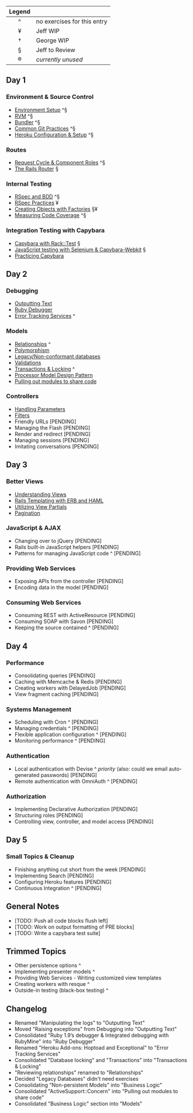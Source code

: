 
|             Legend               ||
| :-: | :-------------------------- |
|  ^  | no exercises for this entry |
|  ¥  | Jeff WIP                    |
|  †  | George WIP                  |
|  §  | Jeff to Review              |
|  ®  | _currently unused_          |


## Day 1

###	Environment & Source Control

* [Environment Setup](/tutorials/environment/environment/) ^§
* [RVM](/tutorials/environment/rvm/) ^§
* [Bundler](/tutorials/environment/bundler/) ^§
* [Common Git Practices](/tutorials/environment/git_strategy/) ^§
* [Heroku Configuration & Setup](/tutorials/environment/heroku/) ^§

###	Routes

* [Request Cycle & Component Roles](/tutorials/routes/request_cycle/) ^§
* [The Rails Router](/tutorials/routes/router/) §

###	Internal Testing

* [RSpec and BDD](/tutorials/internal_testing/rspec_and_bdd/) ^§
* [RSpec Practices](/tutorials/internal_testing/rspec_practices/) ¥
* [Creating Objects with Factories](/tutorials/internal_testing/factories/) §¥
* [Measuring Code Coverage](/tutorials/internal_testing/code_coverage/) ^§

###	Integration Testing with Capybara

* [Capybara with Rack::Test](/tutorials/capybara/capybara_with_rack_test/) §
* [JavaScript testing with Selenium & Capybara-Webkit](/tutorials/capybara/capybara_with_selenium_and_webkit) §
* [Practicing Capybara](/tutorials/capybara/capybara_practice/)

## Day 2

###	Debugging

* [Outputting Text](/debugging/outputting_text)
* [Ruby Debugger](/debugging/debugger)
* [Error Tracking Services](/debugging/error_services) ^

###	Models

* [Relationships](/tutorials/models/relationships) ^
* [Polymorphism](/tutorials/models/polymorphism)
* [Legacy/Non-conformant databases](/tutorials/models/legacy_databases)
* [Validations](/tutorials/models/validations)
* [Transactions & Locking](/tutorials/models/transactions) ^
* [Processor Model Design Pattern](/tutorials/models/processor_models)
* [Pulling out modules to share code](/tutorials/models/modules)

###	Controllers

* [Handling Parameters](/tutorials/controllers/parameters)
* [Filters](/tutorials/controllers/filters)
* Friendly URLs [PENDING]
* Managing the Flash [PENDING]
* Render and redirect [PENDING]
* Managing sessions [PENDING]
* Imitating conversations [PENDING]

## Day 3

###	Better Views

* [Understanding Views](/tutorials/better_views/understanding_views/)
* [Rails Templating with ERB and HAML](/tutorials/better_views/erb_and_haml/)
* [Utilizing View Partials](/tutorials/better_views/view_partials/)
* [Pagination](/tutorials/better_views/pagination/)

###	JavaScript & AJAX

* Changing over to jQuery [PENDING]
* Rails built-in JavaScript helpers [PENDING]
* Patterns for managing JavaScript code ^ [PENDING]

###	Providing Web Services

* Exposing APIs from the controller [PENDING]
* Encoding data in the model [PENDING]

### Consuming Web Services

* Consuming REST with ActiveResource [PENDING]
* Consuming SOAP with Savon [PENDING]
* Keeping the source contained ^ [PENDING]

## Day 4

### Performance

* Consolidating queries [PENDING]
* Caching with Memcache & Redis [PENDING]
* Creating workers with DelayedJob [PENDING]
* View fragment caching [PENDING]

### Systems Management

* Scheduling with Cron ^ [PENDING]
* Managing credentials ^ [PENDING]
* Flexible application configuration ^ [PENDING]
* Monitoring performance ^ [PENDING]

### Authentication

* Local authentication with Devise ^ *priority* (also: could we email auto-generated passwords)  [PENDING]
* Remote authentication with OmniAuth ^ [PENDING]

### Authorization

* Implementing Declarative Authorization [PENDING]
* Structuring roles [PENDING]
* Controlling view, controller, and model access [PENDING]

## Day 5

###	Small Topics & Cleanup

* Finishing anything cut short from the week [PENDING]
* Implementing Search [PENDING]
* Configuring Heroku features [PENDING]
* Continuous Integration ^ [PENDING]

## General Notes

* [TODO: Push all code blocks flush left]
* [TODO: Work on output formatting of PRE blocks]
* [TODO: Write a capybara test suite]

## Trimmed Topics

* Other persistence options ^
* Implementing presenter models ^
*	Providing Web Services - Writing customized view templates
*	Creating workers with resque ^
*	Outside-in testing (black-box testing) ^

## Changelog

* Renamed "Manipulating the logs" to "Outputting Text"
* Moved "Raising exceptions" from Debugging into "Outputting Text"
* Consolidated "Ruby 1.9’s debugger & Integrated debugging with RubyMine" into "Ruby Debugger"
* Renamed "Heroku Add-ons: Hoptoad and Exceptional" to "Error Tracking Services"
* Consolidated "Database locking" and "Transactions" into "Transactions & Locking"
* "Reviewing relationships" renamed to "Relationships"
* Decided "Legacy Databases" didn't need exercises
* Consolidating "Non-persistent Models" into "Business Logic"
* Consolidated "ActiveSupport::Concern" into "Pulling out modules to share code"
* Consolidated "Business Logic" section into "Models"